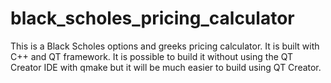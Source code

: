 # black_scholes_pricing_calculator 

This is a Black Scholes options and greeks pricing calculator. It is built with C++ and QT framework. It is possible to build it without using the QT Creator IDE with qmake but it will be much easier to build using QT Creator. 
